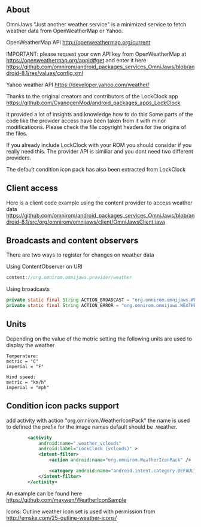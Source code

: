 About
-----
OmniJaws "Just another weather service"
is a minimized service to fetch weather data from OpenWeatherMap or Yahoo.

OpenWeatherMap API
http://openweathermap.org/current

IMPORTANT: please request your own API key from OpenWeatherMap at
https://openweathermap.org/appid#get
and enter it here
https://github.com/omnirom/android_packages_services_OmniJaws/blob/android-8.1/res/values/config.xml

Yahoo weather API
https://developer.yahoo.com/weather/

Thanks to the original creators and contributors of the LockClock app
https://github.com/CyanogenMod/android_packages_apps_LockClock

It provided a lot of insights and knowledge how to do this
Some parts of the code like the provider access have been taken
from it with minor modificatioons. Please check the file copyright
headers for the origins of the files.

If you already include LockClock with your ROM you should
consider if you really need this. The provider API is similiar
and you dont need two different providers.

The default condition icon pack has also been extracted from
LockClock

Client access
-----
Here is a client code example using the content provider
to access weather data
https://github.com/omnirom/android_packages_services_OmniJaws/blob/android-8.1/src/org/omnirom/omnijaws/client/OmniJawsClient.java

Broadcasts and content observers
-----
There are two ways to register for changes on weather data

Using ContentObserver on URI
```java
content://org.omnirom.omnijaws.provider/weather
```

Using broadcasts
```java
private static final String ACTION_BROADCAST = "org.omnirom.omnijaws.WEATHER_UPDATE";
private static final String ACTION_ERROR = "org.omnirom.omnijaws.WEATHER_ERROR";
```

Units
-----
Depending on the value of the metric setting the following units are used to display the weather

```code
Temperature:
metric = "C"
imperial = "F"

Wind speed:
metric = "km/h"
imperial = "mph"
```

Condition icon packs support
-----
add activity with action "org.omnirom.WeatherIconPack"
the name is used to defined the prefix for the image names
default should be .weather.

```xml
		<activity
			android:name=".weather_vclouds"
			android:label="LockClock (vclouds)" >
			<intent-filter>
				<action android:name="org.omnirom.WeatherIconPack" />

				<category android:name="android.intent.category.DEFAULT" />
			</intent-filter>
		</activity>
```

An example can be found here https://github.com/maxwen/WeatherIconSample


Icons:
Outline weather icon  set is used with permission from  http://emske.com/25-outline-weather-icons/

